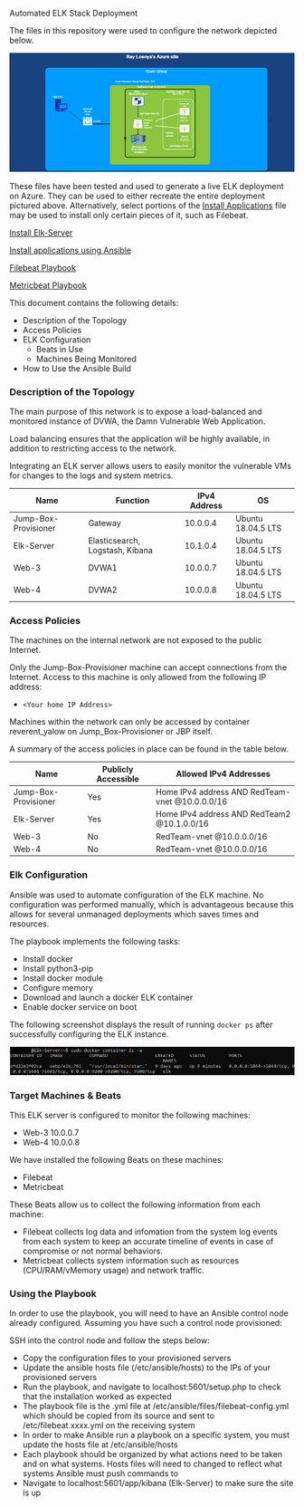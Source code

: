 Automated ELK Stack Deployment

The files in this repository were used to configure the network depicted below.

![alt text](https://github.com/raylosoya/avyssos/blob/main/Diagrams/AzureSite.PNG)

These files have been tested and used to generate a live ELK deployment on Azure. They can be used to either recreate the entire deployment pictured above. Alternatively, select portions of the [Install Applications](Ansible/ConfigureVMwithDocker.txt) file may be used to install only certain pieces of it, such as Filebeat.

[Install Elk-Server](Ansible/ConfigureElkwithDocker.txt)

[Install applications using Ansible](Ansible/ConfigureVMwithDocker.txt) 

[Filebeat Playbook](Ansible/Filebeat-playbook.txt)

[Metricbeat Playbook](Ansible/Metric-playbook.txt)



This document contains the following details:
- Description of the Topology
- Access Policies
- ELK Configuration
  - Beats in Use
  - Machines Being Monitored
- How to Use the Ansible Build


### Description of the Topology

The main purpose of this network is to expose a load-balanced and monitored instance of DVWA, the Damn Vulnerable Web Application.

Load balancing ensures that the application will be highly available, in addition to restricting access to the network.

Integrating an ELK server allows users to easily monitor the vulnerable VMs for changes to the logs and system metrics.


| Name                 	| Function                        	| IPv4 Address 	| OS                 	|
|----------------------	|---------------------------------	|--------------	|--------------------	|
| Jump-Box-Provisioner 	| Gateway                         	| 10.0.0.4     	| Ubuntu 18.04.5 LTS 	|
| Elk-Server           	| Elasticsearch, Logstash, Kibana 	| 10.1.0.4     	| Ubuntu 18.04.5 LTS 	|
| Web-3                	| DVWA1                           	| 10.0.0.7     	| Ubuntu 18.04.5 LTS 	|
| Web-4                	| DVWA2                            	| 10.0.0.8     	| Ubuntu 18.04.5 LTS 	|

### Access Policies

The machines on the internal network are not exposed to the public Internet. 

Only the Jump-Box-Provisioner machine can accept connections from the Internet. Access to this machine is only allowed from the following IP address:
- `<Your home IP Address>`

Machines within the network can only be accessed by container reverent_yalow on Jump_Box-Provisioner or JBP itself.


A summary of the access policies in place can be found in the table below.

| Name                 	| Publicly Accessible  	| Allowed IPv4 Addresses                          	|
|----------------------	|----------------------	|-------------------------------------------------	|
| Jump-Box-Provisioner 	| Yes                  	| Home IPv4 address AND RedTeam-vnet @10.0.0.0/16 	|
| Elk-Server           	| Yes                  	| Home IPv4 address AND RedTeam2 @10.1.0.0/16     	|
| Web-3                	| No                   	| RedTeam-vnet @10.0.0.0/16                       	|
| Web-4                	| No                   	| RedTeam-vnet @10.0.0.0/16                       	|

### Elk Configuration

Ansible was used to automate configuration of the ELK machine. No configuration was performed manually, which is advantageous because this allows for several unmanaged deployments which saves times and resources. 

The playbook implements the following tasks:
- Install docker
- Install python3-pip
- Install docker module
- Configure memory
- Download and launch a docker ELK container
- Enable docker service on boot

The following screenshot displays the result of running `docker ps` after successfully configuring the ELK instance.

![alt text](Ansible/ElKServerUp.PNG)

### Target Machines & Beats
This ELK server is configured to monitor the following machines:
- Web-3 10.0.0.7
- Web-4 10.0.0.8

We have installed the following Beats on these machines:
- Filebeat
- Metricbeat

These Beats allow us to collect the following information from each machine:
- Filebeat collects log data and infomation from the system log events from each system to keep an accurate timeline of events in case of compromise or not normal behaviors.
- Metricbeat collects system information such as resources (CPU/RAM/vMemory usage) and network traffic. 

### Using the Playbook
In order to use the playbook, you will need to have an Ansible control node already configured. Assuming you have such a control node provisioned: 

SSH into the control node and follow the steps below:
- Copy the configuration files to your provisioned servers
- Update the ansible hosts file (/etc/ansible/hosts) to the IPs of your provisioned servers
- Run the playbook, and navigate to localhost:5601/setup.php to check that the installation worked as expected
- The playbook file is the .yml file at /etc/ansible/files/filebeat-config.yml which should be copied from its source and sent to /etc/filebeat.xxxx.yml on the receiving system
- In order to make Ansible run a playbook on a specific system, you must update the hosts file at /etc/ansible/hosts
- Each playbook should be organized by what actions need to be taken and on what systems. Hosts files will need to changed to reflect what systems Ansible must push commands to 
- Navigate to localhost:5601/app/kibana (Elk-Server) to make sure the site is up
